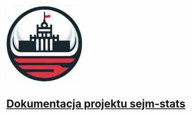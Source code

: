 <img src="static/img/logo.png" alt="sejm-stats" width="200"/>

# [Dokumentacja projektu sejm-stats](https://www.sejm-stats.pl)

